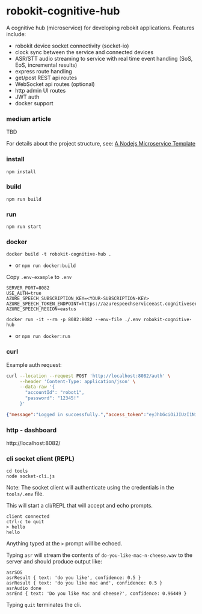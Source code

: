 # robokit-cognitive-hub

A cognitive hub (microservice) for developing robokit applications. Features include:
- robokit device socket connectivity (socket-io)
- clock sync between the service and connected devices
- ASR/STT audio streaming to service with real time event handling (SoS, EoS, incremental results)
- express route handling
- get/post REST api routes
- WebSocket api routes (optional)
- http admin UI routes
- JWT auth
- docker support

### medium article

TBD

For details about the project structure, see: [A Nodejs Microservice Template](https://medium.com/@andrew.rapo/a-nodejs-microservice-template-36f080fe1418)


### install

`npm install`

### build

`npm run build`

### run

`npm run start`


### docker

`docker build -t robokit-cognitive-hub .` 
- or `npm run docker:build`

Copy `.env-example` to `.env`
```
SERVER_PORT=8082
USE_AUTH=true
AZURE_SPEECH_SUBSCRIPTION_KEY=<YOUR-SUBSCRIPTION-KEY>
AZURE_SPEECH_TOKEN_ENDPOINT=https://azurespeechserviceeast.cognitiveservices.azure.com/sts/v1.0/issuetoken
AZURE_SPEECH_REGION=eastus
```

`docker run -it --rm -p 8082:8082 --env-file ./.env robokit-cognitive-hub` 
- or `npm run docker:run`


### curl

Example auth request:

```sh
curl --location --request POST 'http://localhost:8082/auth' \
     --header 'Content-Type: application/json' \
     --data-raw '{
       "accountId": "robot1",
       "password": "12345!"
     }'
```

```json
{"message":"Logged in successfully.","access_token":"eyJhbGciOiJIUzI1NiIsInR5cCI6IkpXVCJ9.eyJhY2NvdW50SWQiOiJyb2JvdDEiLCJhdXRoIjp7InBlcm1pc3Npb25zIjpbeyJzY29wZXMiOlsicmVhZCIsImFkbWluIl0sInJlc291cmNlIjoiZXhhbXBsZSJ9XX0sImlhdCI6MTY1NjgxODY3MSwiZXhwIjoxNjU2ODE4NzMxfQ.TB_UUwFkc0fQLYi1q80hedBMvR7h4EIHzTSIoVTKOeA","refresh_token":"eyJhbGciOiJIUzI1NiIsInR5cCI6IkpXVCJ9.eyJhY2NvdW50SWQiOiJyb2JvdDEiLCJpYXQiOjE2NTY4MTg2NzEsImV4cCI6MTY1NjkwNTA3MX0.VDMlgUPiP-0r9EJ4_Q93gqufPBCmqIYXQ5PCr9UsJ8s","account_id":"robot1"}
```

### http - dashboard

http://localhost:8082/


### cli socket client (REPL)

```
cd tools
node socket-cli.js
```

Note: The socket client will authenticate using the credentials in the `tools/.env` file.

This will start a cli/REPL that will accept and echo prompts.

```
client connected
ctrl-c to quit
> hello
hello
```

Anything typed at the `>` prompt will be echoed.

Typing `asr` will stream the contents of `do-you-like-mac-n-cheese.wav` to the server and should produce output like:

```
asrSOS
asrResult { text: 'do you like', confidence: 0.5 }
asrResult { text: 'do you like mac and', confidence: 0.5 }
asrAudio done
asrEnd { text: 'Do you like Mac and cheese?', confidence: 0.96449 }
```

Typing `quit` terminates the cli.
